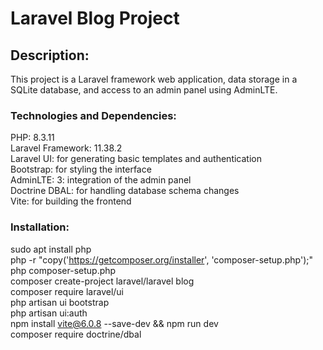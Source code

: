 # Laravel Blog Project

## Description:
This project is a Laravel framework web application, data storage in a SQLite database, and access to an admin panel using AdminLTE.

### Technologies and Dependencies:
PHP: 8.3.11  
Laravel Framework: 11.38.2  
Laravel UI: for generating basic templates and authentication  
Bootstrap: for styling the interface  
AdminLTE: 3: integration of the admin panel  
Doctrine DBAL: for handling database schema changes  
Vite: for building the frontend  

### Installation:
sudo apt install php  
php -r "copy('https://getcomposer.org/installer', 'composer-setup.php');"  
php composer-setup.php  
composer create-project laravel/laravel blog  
composer require laravel/ui  
php artisan ui bootstrap  
php artisan ui:auth  
npm install vite@6.0.8 --save-dev && npm run dev  
composer require doctrine/dbal  
